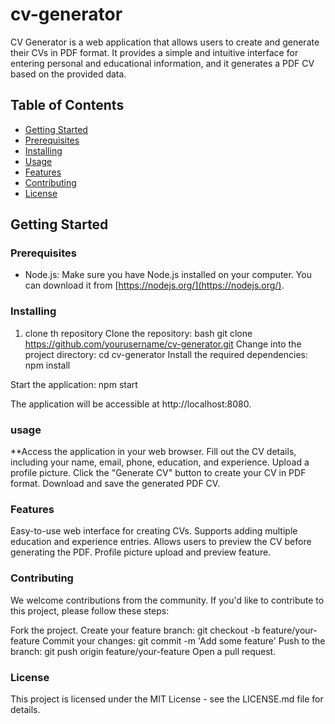 # cv-generator
CV Generator is a web application that allows users to create and generate their CVs in PDF format. It provides a simple and intuitive interface for entering personal and educational information, and it generates a PDF CV based on the provided data.

## Table of Contents

- [Getting Started](#getting-started)
- [Prerequisites](#prerequisites)
- [Installing](#installing)
- [Usage](#usage)
- [Features](#features)
- [Contributing](#contributing)
- [License](#license)

## Getting Started
### Prerequisites

- Node.js: Make sure you have Node.js installed on your computer. You can download it from [https://nodejs.org/](https://nodejs.org/).


### Installing
1. clone th repository 
Clone the repository:
bash
git clone https://github.com/yourusername/cv-generator.git
Change into the project directory:
cd cv-generator
Install the required dependencies:
npm install

Start the application:
npm start

The application will be accessible at http://localhost:8080.


### usage
**Access the application in your web browser.
Fill out the CV details, including your name, email, phone, education, and experience.
Upload a profile picture.
Click the "Generate CV" button to create your CV in PDF format.
Download and save the generated PDF CV.

### Features
Easy-to-use web interface for creating CVs.
Supports adding multiple education and experience entries.
Allows users to preview the CV before generating the PDF.
Profile picture upload and preview feature.

### Contributing
We welcome contributions from the community. If you'd like to contribute to this project, please follow these steps:

Fork the project.
Create your feature branch: git checkout -b feature/your-feature
Commit your changes: git commit -m 'Add some feature'
Push to the branch: git push origin feature/your-feature
Open a pull request.

### License
This project is licensed under the MIT License - see the LICENSE.md file for details.


